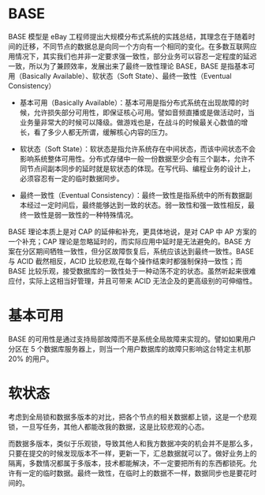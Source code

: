 # BASE

BASE 模型是 eBay 工程师提出大规模分布式系统的实践总结，其理念在于随着时间的迁移，不同节点的数据总是向同一个方向有一个相同的变化。在多数互联网应用情况下，其实我们也并非一定要求强一致性，部分业务可以容忍一定程度的延迟一致，所以为了兼顾效率，发展出来了最终一致性理论 BASE，BASE 是指基本可用（Basically Available）、软状态（Soft State）、最终一致性（Eventual Consistency）

- 基本可用（Basically Available）：基本可用是指分布式系统在出现故障的时候，允许损失部分可用性，即保证核心可用。譬如音频直播或是做活动时，当业务量非常大的时候可以降级。做游戏也是，在战斗的时候最关心数值的增长，看了多少人都无所谓，缓解核心内容的压力。

- 软状态（Soft State）：软状态是指允许系统存在中间状态，而该中间状态不会影响系统整体可用性。分布式存储中一般一份数据至少会有三个副本，允许不同节点间副本同步的延时就是软状态的体现。在写代码、编程业务的设计上，必须容忍有一定的临时数据同步。

- 最终一致性（Eventual Consistency）：最终一致性是指系统中的所有数据副本经过一定时间后，最终能够达到一致的状态。弱一致性和强一致性相反，最终一致性是弱一致性的一种特殊情况。

BASE 理论本质上是对 CAP 的延伸和补充，更具体地说，是对 CAP 中 AP 方案的一个补充；CAP 理论是忽略延时的，而实际应用中延时是无法避免的。BASE 方案在分区期间牺牲一致性，但分区故障恢复后，系统应该达到最终一致性。BASE 与 ACID 截然相反，ACID 比较悲观,在每个操作结束时都强制保持一致性；而 BASE 比较乐观，接受数据库的一致性处于一种动荡不定的状态。虽然听起来很难应付，实际上这相当好管理，并且可带来 ACID 无法企及的更高级别的可伸缩性。

# 基本可用

BASE 的可用性是通过支持局部故障而不是系统全局故障来实现的。譬如如果用户分区在 5 个数据库服务器上，则当一个用户数据库的故障只影响这台特定主机那 20% 的用户。

# 软状态

考虑到全局锁和数据多版本的对比，把各个节点的相关数据都上锁，这是一个悲观锁，一旦写任务，其他人都能改我的数据，这是比较悲观的心态。

而数据多版本，类似于乐观锁，导致其他人和我方数据冲突的机会并不是那么多，只要在提交的时候发现版本不一样，更新一下，汇总数据就可以了。做好业务上的隔离，多数情况都属于多版本，技术都能解决，不一定要把所有的东西都锁死。允许有一定的临时数据。最终一致性，在临时上的数据不一样，数据同步也是要花时间的。
